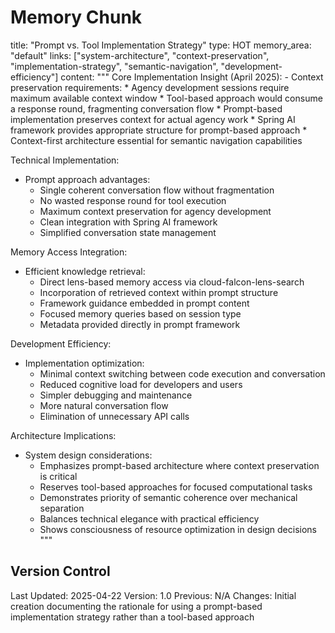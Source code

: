 # Memory Chunk

<chunk>
title: "Prompt vs. Tool Implementation Strategy"
type: HOT
memory_area: "default"
links: ["system-architecture", "context-preservation", "implementation-strategy", "semantic-navigation", "development-efficiency"]
content: """
Core Implementation Insight (April 2025):
- Context preservation requirements:
  * Agency development sessions require maximum available context window
  * Tool-based approach would consume a response round, fragmenting conversation flow
  * Prompt-based implementation preserves context for actual agency work
  * Spring AI framework provides appropriate structure for prompt-based approach
  * Context-first architecture essential for semantic navigation capabilities

Technical Implementation:
- Prompt approach advantages:
  * Single coherent conversation flow without fragmentation
  * No wasted response round for tool execution
  * Maximum context preservation for agency development
  * Clean integration with Spring AI framework
  * Simplified conversation state management

Memory Access Integration:
- Efficient knowledge retrieval:
  * Direct lens-based memory access via cloud-falcon-lens-search
  * Incorporation of retrieved context within prompt structure
  * Framework guidance embedded in prompt content
  * Focused memory queries based on session type
  * Metadata provided directly in prompt framework

Development Efficiency:
- Implementation optimization:
  * Minimal context switching between code execution and conversation
  * Reduced cognitive load for developers and users
  * Simpler debugging and maintenance
  * More natural conversation flow
  * Elimination of unnecessary API calls

Architecture Implications:
- System design considerations:
  * Emphasizes prompt-based architecture where context preservation is critical
  * Reserves tool-based approaches for focused computational tasks
  * Demonstrates priority of semantic coherence over mechanical separation
  * Balances technical elegance with practical efficiency
  * Shows consciousness of resource optimization in design decisions
"""
</chunk>

## Version Control
Last Updated: 2025-04-22
Version: 1.0
Previous: N/A
Changes: Initial creation documenting the rationale for using a prompt-based implementation strategy rather than a tool-based approach